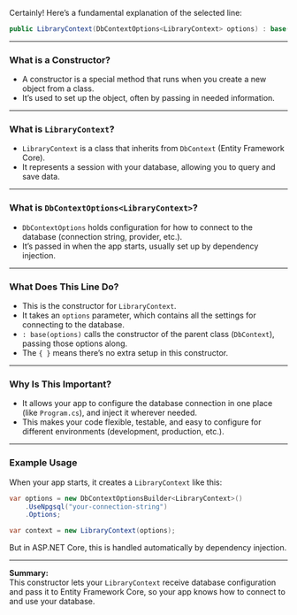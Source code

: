 Certainly! Here’s a fundamental explanation of the selected line:

```csharp
public LibraryContext(DbContextOptions<LibraryContext> options) : base(options) { }
```

---

### What is a Constructor?

- A constructor is a special method that runs when you create a new object from a class.
- It’s used to set up the object, often by passing in needed information.

---

### What is `LibraryContext`?

- `LibraryContext` is a class that inherits from `DbContext` (Entity Framework Core).
- It represents a session with your database, allowing you to query and save data.

---

### What is `DbContextOptions<LibraryContext>`?

- `DbContextOptions` holds configuration for how to connect to the database (connection string, provider, etc.).
- It’s passed in when the app starts, usually set up by dependency injection.

---

### What Does This Line Do?

- This is the constructor for `LibraryContext`.
- It takes an `options` parameter, which contains all the settings for connecting to the database.
- `: base(options)` calls the constructor of the parent class (`DbContext`), passing those options along.
- The `{ }` means there’s no extra setup in this constructor.

---

### Why Is This Important?

- It allows your app to configure the database connection in one place (like `Program.cs`), and inject it wherever needed.
- This makes your code flexible, testable, and easy to configure for different environments (development, production, etc.).

---

### Example Usage

When your app starts, it creates a `LibraryContext` like this:

```csharp
var options = new DbContextOptionsBuilder<LibraryContext>()
    .UseNpgsql("your-connection-string")
    .Options;

var context = new LibraryContext(options);
```

But in ASP.NET Core, this is handled automatically by dependency injection.

---

**Summary:**  
This constructor lets your `LibraryContext` receive database configuration and pass it to Entity Framework Core, so your app knows how to connect to and use your database.
